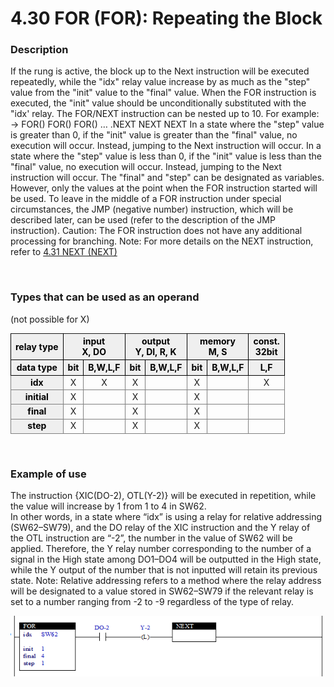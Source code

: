 ﻿# 4.30 FOR (FOR): Repeating the Block


### Description
If the rung is active, the block up to the Next instruction will be executed repeatedly, while the "idx" relay value increase by as much as the "step" value from the "init" value to the "final" value.
When the FOR instruction is executed, the "init" value should be unconditionally substituted with the "idx' relay.
The FOR/NEXT instruction can be nested up to 10. For example: → FOR() FOR() FOR() … .NEXT NEXT NEXT
In a state where the "step" value is greater than 0, if the "init" value is greater than the "final" value, no execution will occur. Instead, jumping to the Next instruction will occur.
In a state where the "step" value is less than 0, if the "init" value is less than the "final" value, no execution will occur. Instead, jumping to the Next instruction will occur.
The "final" and "step" can be designated as variables. However, only the values ​​at the point when the FOR instruction started will be used.
To leave in the middle of a FOR instruction under special circumstances, the JMP (negative number) instruction, which will be described later, can be used (refer to the description of the JMP instruction).
Caution: The FOR instruction does not have any additional processing for branching.
Note: For more details on the NEXT instruction, refer to [4.31 NEXT (NEXT)](./31-next)

<br>

### Types that can be used as an operand
(not possible for X)
<style type="text/css">
table  {border-collapse:collapse;}
th {background-color:#efefef; border-style:solid;border-width:1px;color:black;text-align:center;}
td {border-color:gray;border-style:solid;border-width:1px;text-align:center;}
.hd{background-color:#efefef;color:black;font-weight:bold;}
</style>

<table>
<thead>
  <tr>
    <th>relay type</th>
    <th colspan="2">input<br>X, DO</th>
    <th colspan="2">output<br>Y, DI, R, K</th>
    <th colspan="2">memory<br>M, S</th>
    <th>const.<br>32bit</th>
  </tr>
  <tr>
    <th>data type</th>
    <th>bit</th>
    <th>B,W,L,F</th>
    <th>bit</th>
    <th>B,W,L,F</th>
    <th>bit</th>
    <th>B,W,L,F</th>
    <th>L,F</th>
  </tr>
</thead>
<tbody>
  <tr>
    <td class='hd'>idx</td>
    <td>X</td>
    <td>X</td>
    <td>X</td>
    <td></td>
    <td>X</td>
    <td></td>
    <td>X</td>
  </tr>
</tbody>
<tbody>
  <tr>
    <td class='hd'>initial</td>
    <td>X</td>
    <td></td>
    <td>X</td>
    <td></td>
    <td>X</td>
    <td></td>
    <td></td>
  </tr>
</tbody>
<tbody>
  <tr>
    <td class='hd'>final</td>
    <td>X</td>
    <td></td>
    <td>X</td>
    <td></td>
    <td>X</td>
    <td></td>
    <td></td>
  </tr>
</tbody>
<tbody>
  <tr>
    <td class='hd'>step</td>
    <td>X</td>
    <td></td>
    <td>X</td>
    <td></td>
    <td>X</td>
    <td></td>
    <td></td>
  </tr>
</tbody>
</table>

<br>

### Example of use

The instruction {XIC(DO-2), OTL(Y-2)} will be executed in repetition, while the value will increase by 1 from 1 to 4 in SW62.  
In other words, in a state where “idx” is using a relay for relative addressing (SW62–SW79), and the DO relay of the XIC instruction and the Y relay of the OTL instruction are “-2”, the number in the value of SW62 will be applied. Therefore, the Y relay number corresponding to the number of a signal in the High state among DO1–DO4 will be outputted in the High state, while the Y output of the number that is not inputted will retain its previous state. 
Note: Relative addressing refers to a method where the relay address will be designated to a value stored in SW62–SW79 if the relevant relay is set to a number ranging from -2 to -9 regardless of the type of relay.


![](../_assets/for.png)
